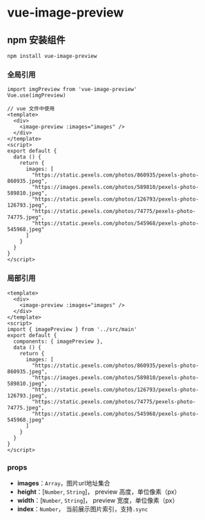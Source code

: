 # vue-image-preview

## npm 安装组件
```
npm install vue-image-preview
```

### 全局引用
```
import imgPreview from 'vue-image-preview'
Vue.use(imgPreview)

// vue 文件中使用
<template>
  <div>
    <image-preview :images="images" />
  </div>
</template>
<script>
export default {
  data () {
    return {
      images: [
        "https://static.pexels.com/photos/860935/pexels-photo-860935.jpeg",
        "https://images.pexels.com/photos/589810/pexels-photo-589810.jpeg",
        "https://static.pexels.com/photos/126793/pexels-photo-126793.jpeg",
        "https://static.pexels.com/photos/74775/pexels-photo-74775.jpeg",
        "https://static.pexels.com/photos/545968/pexels-photo-545968.jpeg"
      ]
    }
  }
}
</script>

```

### 局部引用
```
<template>
  <div>
    <image-preview :images="images" />
  </div>
</template>
<script>
import { imagePreview } from '../src/main'
export default {
  components: { imagePreview },
  data () {
    return {
      images: [
        "https://static.pexels.com/photos/860935/pexels-photo-860935.jpeg",
        "https://images.pexels.com/photos/589810/pexels-photo-589810.jpeg",
        "https://static.pexels.com/photos/126793/pexels-photo-126793.jpeg",
        "https://static.pexels.com/photos/74775/pexels-photo-74775.jpeg",
        "https://static.pexels.com/photos/545968/pexels-photo-545968.jpeg"
      ]
    }
  }
}
</script>

```

### props

  + **images**：`Array`，图片url地址集合  
  + **height**：[`Number`,  `String`]， preview 高度，单位像素（px）  
  + **width**：[`Number`,  `String`]， preview 宽度，单位像素（px）  
  + **index**：`Number`， 当前展示图片索引，支持`.sync`


